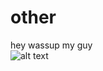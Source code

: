 # other
hey wassup my guy  
![alt text](https://github.com/XMASTEr1432/python-code/blob/flamingo/flamingo.png?raw=true)
